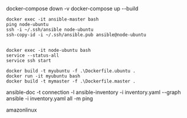 
docker-compose down -v
docker-compose up --build

```
docker exec -it ansible-master bash
ping node-ubuntu 
ssh -i ~/.ssh/ansible node-ubuntu
ssh-copy-id -i ~/.ssh/ansible.pub ansible@node-ubuntu


docker exec -it node-ubuntu bash
service --status-all
service ssh start
```

```
docker build -t myubuntu -f .\Dockerfile.ubuntu .
docker run -it myubuntu bash
docker build -t mymaster -f .\Dockerfile.master .
```


ansible-doc -t connection -l
ansible-inventory -i inventory.yaml --graph
ansible -i inventory.yaml all -m ping

amazonlinux




